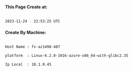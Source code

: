 
   
#### This Page Create at:

```bash

2023-11-24 - 22:53:25 UTC

```

#### Create By Machine:

```bash

Host Name : fv-az1498-487

platform  : Linux-6.2.0-1016-azure-x86_64-with-glibc2.35

Ip Local  : 10.1.0.45

```

